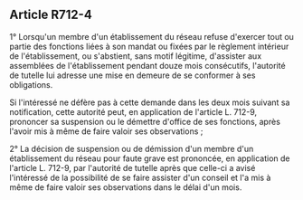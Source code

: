 Article R712-4
----
1° Lorsqu'un membre d'un établissement du réseau refuse d'exercer tout ou partie
des fonctions liées à son mandat ou fixées par le règlement intérieur de
l'établissement, ou s'abstient, sans motif légitime, d'assister aux assemblées
de l'établissement pendant douze mois consécutifs, l'autorité de tutelle lui
adresse une mise en demeure de se conformer à ses obligations.

Si l'intéressé ne défère pas à cette demande dans les deux mois suivant sa
notification, cette autorité peut, en application de l'article L. 712-9,
prononcer sa suspension ou le démettre d'office de ses fonctions, après l'avoir
mis à même de faire valoir ses observations ;

2° La décision de suspension ou de démission d'un membre d'un établissement du
réseau pour faute grave est prononcée, en application de l'article L. 712-9, par
l'autorité de tutelle après que celle-ci a avisé l'intéressé de la possibilité
de se faire assister d'un conseil et l'a mis à même de faire valoir ses
observations dans le délai d'un mois.
